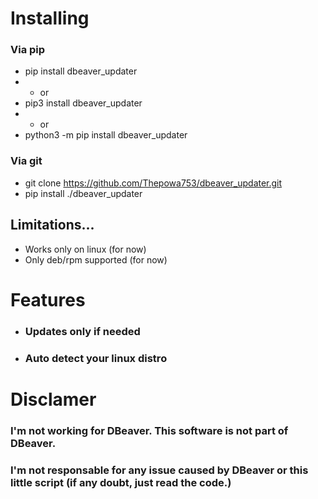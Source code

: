 # Installing
### Via pip
- pip install dbeaver_updater
- - or
- pip3 install dbeaver_updater
- - or
- python3 -m pip install dbeaver_updater
### Via git
- git clone https://github.com/Thepowa753/dbeaver_updater.git
- pip install ./dbeaver_updater
## Limitations...
- Works only on linux (for now)
- Only deb/rpm supported (for now)
# Features
- ### Updates only if needed
- ### Auto detect your linux distro
# Disclamer
### I'm not working for DBeaver. This software is not part of DBeaver.
### I'm not responsable for any issue caused by DBeaver or this little script (if any doubt, just read the code.)